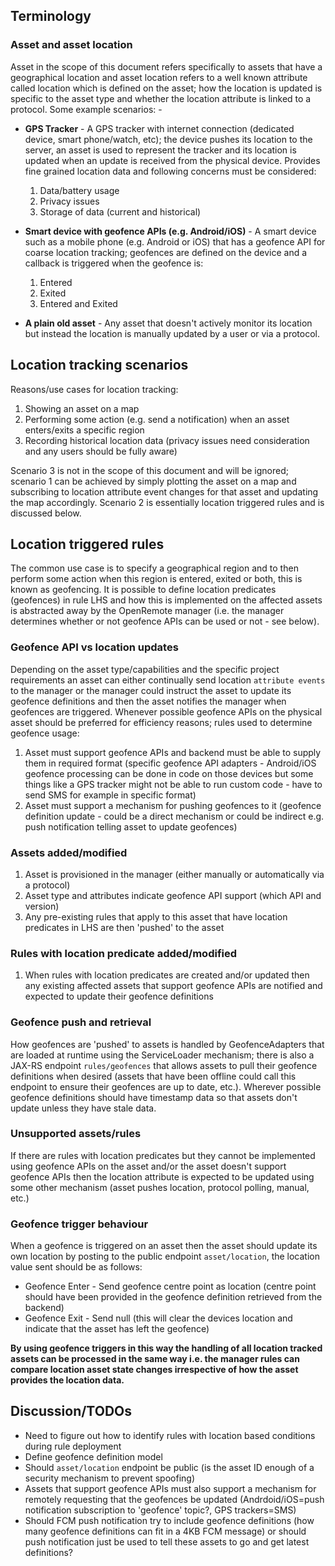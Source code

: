 ## Terminology
### Asset and asset location
Asset in the scope of this document refers specifically to assets that have a geographical location and asset location refers to a well known attribute called location which is defined on the asset; how the location is updated is specific to the asset type and whether the location attribute is linked to a protocol. Some example scenarios: -

* **GPS Tracker** - A GPS tracker with internet connection (dedicated device, smart phone/watch, etc); the device pushes its location to the server, an asset is used to represent the tracker and its location is updated when an update is received from the physical device. Provides fine grained location data and following concerns must be considered:

  1. Data/battery usage
  2. Privacy issues
  3. Storage of data (current and historical)

* **Smart device with geofence APIs (e.g. Android/iOS)** - A smart device such as a mobile phone (e.g. Android or iOS) that has a geofence API for coarse location tracking; geofences are defined on the device and a callback is triggered when the geofence is:

  1. Entered
  2. Exited
  3. Entered and Exited

* **A plain old asset** - Any asset that doesn't actively monitor its location but instead the location is manually updated by a user or via a protocol.


## Location tracking scenarios
Reasons/use cases for location tracking:

1. Showing an asset on a map
2. Performing some action (e.g. send a notification) when an asset enters/exits a specific region
3. Recording historical location data (privacy issues need consideration and any users should be fully aware)

Scenario 3 is not in the scope of this document and will be ignored; scenario 1 can be achieved by simply plotting the asset on a map and subscribing to location attribute event changes for that asset and updating the map accordingly. Scenario 2 is essentially location triggered rules and is discussed below.

## Location triggered rules
The common use case is to specify a geographical region and to then perform some action when this region is entered, exited or both, this is known as geofencing. It is possible to define location predicates (geofences) in rule LHS and how this is implemented on the affected assets is abstracted away by the OpenRemote manager (i.e. the manager determines whether or not geofence APIs can be used or not - see below). 

### Geofence API vs location updates 
Depending on the asset type/capabilities and the specific project requirements an asset can either continually send location `attribute events` to the manager or the manager could instruct the asset to update its geofence definitions and then the asset notifies the manager when geofences are triggered. Whenever possible geofence APIs on the physical asset should be preferred for efficiency reasons; rules used to determine geofence usage:

1. Asset must support geofence APIs and backend must be able to supply them in required format (specific geofence API adapters - Android/iOS geofence processing can be done in code on those devices but some things like a GPS tracker might not be able to run custom code - have to send SMS for example in specific format)
2. Asset must support a mechanism for pushing geofences to it (geofence definition update - could be a direct mechanism or could be indirect e.g. push notification telling asset to update geofences)

### Assets added/modified
1. Asset is provisioned in the manager (either manually or automatically via a protocol)
2. Asset type and attributes indicate geofence API support (which API and version)
3. Any pre-existing rules that apply to this asset that have location predicates in LHS are then 'pushed' to the asset

### Rules with location predicate added/modified
1. When rules with location predicates are created and/or updated then any existing affected assets that support geofence APIs are notified and expected to update their geofence definitions

### Geofence push and retrieval
How geofences are 'pushed' to assets is handled by GeofenceAdapters that are loaded at runtime using the ServiceLoader mechanism; there is also a JAX-RS endpoint `rules/geofences` that allows assets to pull their geofence definitions when desired (assets that have been offline could call this endpoint to ensure their geofences are up to date, etc.). Wherever possible geofence definitions should have timestamp data so that assets don't update unless they have stale data.

### Unsupported assets/rules
If there are rules with location predicates but they cannot be implemented using geofence APIs on the asset and/or the asset doesn't support geofence APIs then the location attribute is expected to be updated using some other mechanism (asset pushes location, protocol polling, manual, etc.)

### Geofence trigger behaviour
When a geofence is triggered on an asset then the asset should update its own location by posting to the public endpoint `asset/location`, the location value sent should be as follows:

* Geofence Enter - Send geofence centre point as location (centre point should have been provided in the geofence definition retrieved from the backend)
* Geofence Exit - Send null (this will clear the devices location and indicate that the asset has left the geofence)

**By using geofence triggers in this way the handling of all location tracked assets can be processed in the same way i.e. the manager rules can compare location asset state changes irrespective of how the asset provides the location data.**

## Discussion/TODOs
* Need to figure out how to identify rules with location based conditions during rule deployment
* Define geofence definition model
* Should `asset/location` endpoint be public (is the asset ID enough of a security mechanism to prevent spoofing)
* Assets that support geofence APIs must also support a mechanism for remotely requesting that the geofences be updated (Andrdoid/iOS=push notification subscription to 'geofence' topic?, GPS trackers=SMS)
* Should FCM push notification try to include geofence definitions (how many geofence definitions can fit in a 4KB FCM message) or should push notification just be used to tell these assets to go and get latest definitions?